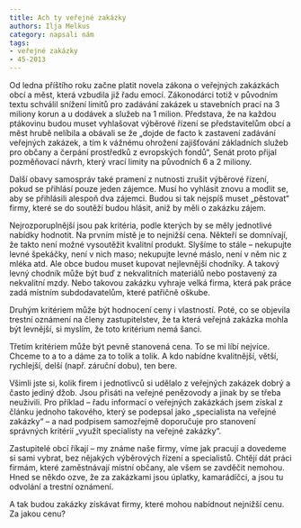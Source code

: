 ```yaml
---
title: Ach ty veřejné zakázky
authors: Ilja Melkus
category: napsali nám
tags:
- veřejné zakázky
- 45-2013
---
```


Od ledna příštího roku začne platit novela zákona o veřejných zakázkách obcí a měst, která vzbudila již řadu emocí. Zákonodárci totiž v původním textu schválil snížení limitů pro zadávání zakázek u stavebních prací na 3 miliony korun a u dodávek a služeb na 1 milion. Představa, že na každou ptákovinu budou muset vyhlašovat výběrové řízení se představitelům obcí a měst hrubě nelíbila a obávali se že „dojde de facto k zastavení zadávání veřejných zakázek, a tím k vážnému ohrožení zajišťování základních služeb pro občany a čerpání prostředků z evropských fondů“, Senát proto přijal pozměňovací návrh, který vrací limity na původních 6 a 2 miliony.

Další obavy samospráv také pramení z nutnosti zrušit výběrové řízení, pokud se přihlásí pouze jeden zájemce. Musí ho vyhlásit znovu a modlit se, aby se přihlásili alespoň dva zájemci. Budou si tak nejspíš muset „pěstovat“ firmy, které se do soutěží budou hlásit, aniž by měli o zakázku zájem.

Nejrozporuplnější jsou pak kritéria, podle kterých by se měly jednotlivé nabídky hodnotit. Na prvním místě je to nejnižší cena. Někteří se domnívají, že takto není možné vysoutěžit kvalitní produkt. Slyšíme to stále – nekupujte levné špekáčky, není v nich maso; nekupujte levné máslo, není v něm nic z mléka atd. Ale obce budou muset kupovat nejlevnější chodníky. A takový levný chodník může být buď z nekvalitních materiálů nebo postavený za nekvalitní mzdy. Nebo takovou zakázku vyhraje velká firma, která pak práce zadá místním subdodavatelům, které patřičně oškube.

Druhým kritériem může být hodnocení ceny i vlastností. Poté, co se objevila trestní oznámení na členy zastupitelstev, že ta která veřejná zakázka mohla být levnější, si myslím, že toto kritérium nemá šanci.

Třetím kritériem může být pevně stanovená cena. To se mi líbí nejvíce. Chceme to a to a dáme za to tolik a tolik. A kdo nabídne kvalitnější, větší, rychlejší, delší (např. záruční dobu), ten bere.

Všimli jste si, kolik firem i jednotlivců si udělalo z veřejných zakázek dobrý a často jediný džob. Jsou přisáti na veřejné penězovody a jinak by se třeba neuživili. Pro příklad – řadu informací o veřejných zakázkách jsem získal z článku jednoho takového, který se podepsal jako „specialista na veřejné zakázky“ – a nad podpisem samozřejmě doporučuje pro stanovení správných kritérií „využít specialisty na veřejné zakázky“. 

Zastupitelé obcí říkají – my známe naše firmy, víme jak pracují a dovedeme si sami vybrat, bez nějakých výběrových řízení a specialistů. Chtějí dát práci firmám, které zaměstnávají místní občany, ale všem se zavděčit nemohou. Hned se někdo ozve, že za zakázkami jsou úplatky, kamarádíčci, a jsou tu odvolání a trestní oznámení.

A tak budou zakázky získávat firmy, které mohou nabídnout nejnižší cenu. Za jakou cenu?